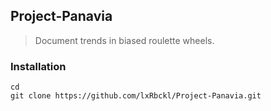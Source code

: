 ## Project-Panavia
> Document trends in biased roulette wheels.

### Installation
```
cd
git clone https://github.com/lxRbckl/Project-Panavia.git
```
